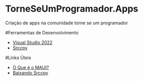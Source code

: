 # TorneSeUmProgramador.Apps
Criação de apps na comunidade torne se um programador

#Ferramentas de Desenvolvimento
- [Visual Studio 2022](https://visualstudio.microsoft.com/pt-br/downloads/)
- [Srccpy](https://github.com/Genymobile/scrcpy)

#Links Úteis

- [O Que é o MAUI?](https://learn.microsoft.com/pt-br/dotnet/maui/what-is-maui)
- [Baixando Srccpy](https://github.com/Genymobile/scrcpy/blob/master/doc/windows.md)
